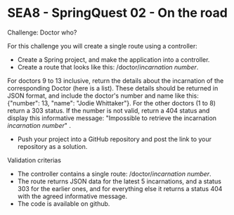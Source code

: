 # SEA8 - SpringQuest 02 - On the road

Challenge: Doctor who?

For this challenge you will create a single route using a controller:

- Create a Spring project, and make the application into a controller.
- Create a route that looks like this: /doctor/_incarnation number_.

For doctors 9 to 13 inclusive, return the details about the incarnation of the corresponding Doctor (here is a list). These details should be returned in JSON format, and include the doctor's number and name like this: {"number": 13, "name": "Jodie Whittaker"}. For the other doctors (1 to 8) return a 303 status. If the number is not valid, return a 404 status and display this informative message: "Impossible to retrieve the incarnation _incarnation number_" .

- Push your project into a GitHub repository and post the link to your repository as a solution.


Validation criterias

- The controller contains a single route: /doctor/_incarnation number_.
- The route returns JSON data for the latest 5 incarnations, and a status 303 for the earlier ones, and for everything else it returns a status 404 with the agreed informative message.
- The code is available on github.
